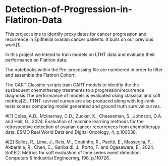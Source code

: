 # Detection-of-Progression-in-Flatiron-Data

This project aims to identify proxy dates for cancer progression and recurrence in Epithelial ovarian cancer patients.
It buils on our previous work[1]. 

In this project we intend to train models on LTHT data and evaluate their performance on Flatiron data.

The notebooks within the Pre-processing file are numbered in order to filter and assemble the Flatiron Cohort.

The CART Classifer scripts train CART models to identfiy the the susbequent chemotherapy treatments to a progression/recurrence diagnosis.The performance of models is evaluated using classical and soft metrics[2]. TTNT suvrvial curves are also produced along with log-rank tests scores comparing model generated and ground truth survival curves.

#[1] Coles, A.D., McInerney, C.D., Zucker, K., Cheeseman, S., Johnson, O.A. and Hall, G., 2024. Evaluation of machine learning methods for the retrospective detection of ovarian cancer recurrences from chemotherapy data. ESMO Real World Data and Digital Oncology, 4, p.100038.

#[2] Salles, R., Lima, J., Reis, M., Coutinho, R., Pacitti, E., Masseglia, F., Akbarinia, R., Chen, C., Garibaldi, J., Porto, F. and Ogasawara, E., 2024. SoftED: Metrics for soft evaluation of time series event detection. Computers & Industrial Engineering, 198, p.110728.


